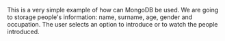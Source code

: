 This is a very simple example of how can MongoDB be used. 
We are going to storage people's information: name, surname, age, gender and occupation. 
The user selects an option to introduce or to watch the people introduced.